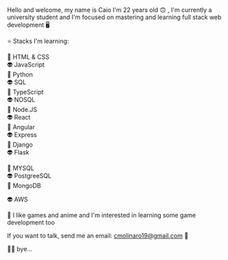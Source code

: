 Hello and welcome, my name is Caio I'm 22 years old :upside_down_face:	, I'm currently a university student and I'm focused on mastering and learning full stack web development :desktop_computer:	

:star: Stacks I'm learning:

:space_invader: HTML & CSS  
:alien: JavaScript  
:space_invader: Python    
:alien: SQL   
:space_invader: TypeScript  
:alien: NOSQL  
:space_invader: Node.JS  
:alien: React  
:space_invader: Angular   
:alien: Express  
:space_invader: Django  
:alien: Flask  

:space_invader: MYSQL  
:alien: PostgreeSQL  
:space_invader: MongoDB  

:alien: AWS  

:pizza: I like games and anime and I'm interested in learning some game development too  

If you want to talk, send me an email: cmolinaro19@gmail.com :email:  

:face_exhaling: bye...  

